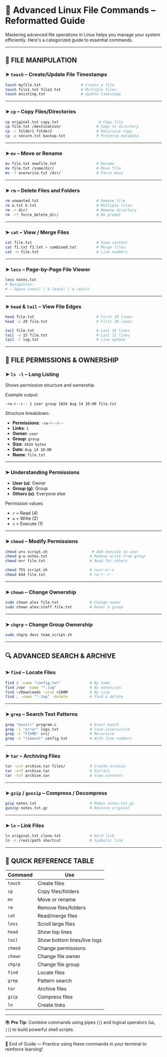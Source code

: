 # 🧠 Advanced Linux File Commands – Reformatted Guide

Mastering advanced file operations in Linux helps you manage your system efficiently. Here's a categorized guide to essential commands.

---

## 📁 FILE MANIPULATION

### ➤ `touch` – Create/Update File Timestamps

```bash
touch myfile.txt                  # Create a file
touch file1.txt file2.txt         # Multiple files
touch existing.txt                # Update timestamp
```

---

### ➤ `cp` – Copy Files/Directories

```bash
cp original.txt copy.txt                  # Copy file
cp file.txt /destination/                # Copy to directory
cp -r folder1 folder2                    # Recursive copy
cp -p secure.txt backup.txt              # Preserve metadata
```

---

### ➤ `mv` – Move or Rename

```bash
mv file.txt newfile.txt                  # Rename
mv file.txt /some/dir/                   # Move file
mv -f overwrite.txt /dir/                # Force move
```

---

### ➤ `rm` – Delete Files and Folders

```bash
rm unwanted.txt                          # Remove file
rm a.txt b.txt                           # Multiple files
rm -r dir/                               # Remove directory
rm -rf force_delete_dir/                 # No prompt
```

---

### ➤ `cat` – View / Merge Files

```bash
cat file.txt                             # View content
cat f1.txt f2.txt > combined.txt         # Merge files
cat -n file.txt                          # Line numbers
```

---

### ➤ `less` – Page-by-Page File Viewer

```bash
less notes.txt
# Navigation:
# → Space (next) | b (back) | q (quit)
```

---

### ➤ `head` & `tail` – View File Edges

```bash
head file.txt                            # First 10 lines
head -n 20 file.txt                      # First 20 lines

tail file.txt                            # Last 10 lines
tail -n 15 file.txt                      # Last 15 lines
tail -f log.txt                          # Live update
```

---

## 🔐 FILE PERMISSIONS & OWNERSHIP

### ➤ `ls -l` – Long Listing

Shows permission structure and ownership.

Example output:
```
-rw-r--r-- 1 user group 1024 Aug 14 10:00 file.txt
```

Structure breakdown:

- **Permissions**: `-rw-r--r--`
- **Links**: `1`
- **Owner**: `user`
- **Group**: `group`
- **Size**: `1024 bytes`
- **Date**: `Aug 14 10:00`
- **Name**: `file.txt`

---

### ➤ Understanding Permissions

- **User (u)**: Owner
- **Group (g)**: Group
- **Others (o)**: Everyone else

Permission values:
- `r` = Read (4)
- `w` = Write (2)
- `x` = Execute (1)

---

### ➤ `chmod` – Modify Permissions

```bash
chmod u+x script.sh                    # Add execute to user
chmod g-w notes.txt                   # Remove write from group
chmod o+r file.txt                    # Read for others

chmod 755 script.sh                   # rwxr-xr-x
chmod 644 file.txt                    # rw-r--r--
```

---

### ➤ `chown` – Change Ownership

```bash
sudo chown alex file.txt              # Change owner
sudo chown alex:staff file.txt        # Owner & group
```

---

### ➤ `chgrp` – Change Group Ownership

```bash
sudo chgrp devs team_script.sh
```

---

## 🔍 ADVANCED SEARCH & ARCHIVE

### ➤ `find` – Locate Files

```bash
find / -name "config.txt"             # By name
find /var -name "*.log"               # By extension
find ~/Downloads -size +100M          # By size
find . -name "*.tmp" -delete          # Find & delete
```

---

### ➤ `grep` – Search Text Patterns

```bash
grep "main()" program.c               # Exact match
grep -i "error" logs.txt              # Case-insensitive
grep -r "FIXME" src/                  # Recursive
grep -n "timeout" config.txt          # With line numbers
```

---

### ➤ `tar` – Archiving Files

```bash
tar -cvf archive.tar files/           # Create archive
tar -xvf archive.tar                  # Extract
tar -tvf archive.tar                  # View contents
```

---

### ➤ `gzip` / `gunzip` – Compress / Decompress

```bash
gzip notes.txt                        # Makes notes.txt.gz
gunzip notes.txt.gz                   # Restore original
```

---

### ➤ `ln` – Link Files

```bash
ln original.txt clone.txt             # Hard link
ln -s /real/path shortcut             # Symbolic link
```

---

## 📌 QUICK REFERENCE TABLE

| Command   | Use                            |
|-----------|---------------------------------|
| `touch`   | Create files                    |
| `cp`      | Copy files/folders              |
| `mv`      | Move or rename                  |
| `rm`      | Remove files/folders            |
| `cat`     | Read/merge files                |
| `less`    | Scroll large files              |
| `head`    | Show top lines                  |
| `tail`    | Show bottom lines/live logs     |
| `chmod`   | Change permissions              |
| `chown`   | Change file owner               |
| `chgrp`   | Change file group               |
| `find`    | Locate files                    |
| `grep`    | Pattern search                  |
| `tar`     | Archive files                   |
| `gzip`    | Compress files                  |
| `ln`      | Create links                    |

---

📚 **Pro Tip**: Combine commands using pipes (`|`) and logical operators (`&&`, `||`) to build powerful shell scripts.

---

🧩 End of Guide — Practice using these commands in your terminal to reinforce learning!
